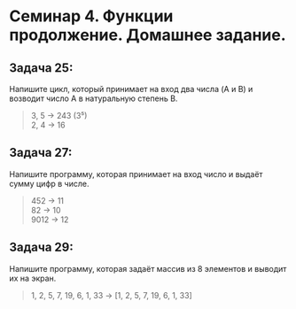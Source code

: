 # Семинар 4. Функции продолжение. Домашнее задание.

## Задача 25:
Напишите цикл, который принимает на вход два числа (A и B) и возводит число A в натуральную степень B.
>3, 5 -> 243 (3⁵)  
>2, 4 -> 16

## Задача 27:
Напишите программу, которая принимает на вход число и выдаёт сумму цифр в числе.
>452 -> 11  
>82 -> 10  
>9012 -> 12

## Задача 29:
Напишите программу, которая задаёт массив из 8 элементов и выводит их на экран.
>1, 2, 5, 7, 19, 6, 1, 33 -> [1, 2, 5, 7, 19, 6, 1, 33]